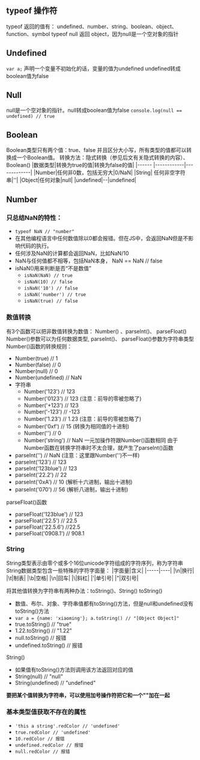 ## typeof 操作符
typeof 返回的值有： undefined、number、string、boolean、object、function、symbol
typeof null 返回 object，因为null是一个空对象的指针

## Undefined
`var a;`
声明一个变量不初始化的话，变量的值为undefined
undefined转成boolean值为false

## Null
null是一个空对象的指针。null转成boolean值为false
`console.log(null == undefined) // true`

## Boolean
Boolean类型只有两个值：true、false 并且区分大小写，所有类型的值都可以转换成一个Boolean值。
转换方法：隐式转换（参见后文有关隐式转换的内容）、Boolean()
|数据类型|转换为true的值|转换为false的值|
|------ |------------|-------------|
|Number|任何非0数，包括无穷大|0/NaN|
|String| 任何非空字符串|''|
|Object|任何对象|null|
|undefined|--|undefined|


## Number
### 只总结NaN的特性：
* `typeof NaN // "number" `
* 在其他编程语言中任何数值除以0都会报错。但在JS中，会返回NaN但是不影响代码的执行。
* 任何涉及NaN的计算都会返回NaN，比如NaN/10
* NaN与任何值都不相等，包括NaN本身， NaN == NaN // false
* isNaN()用来判断是否“不是数值”
  * `isNaN(NaN) // true`
  * `isNaN(10) // false`
  * `isNaN('10') // false`
  * `isNaN('number') // true`
  * `isNaN(true) // false`
### 数值转换
有3个函数可以把非数值转换为数值： Number() 、parseInt()、 parseFloat()
Number()参数可以为任何数据类型, parseInt()、 parseFloat()参数为字符串类型
Number()函数的转换规则：
* Number(true) // 1
* Number(false) // 0
* Number(null) // 0
* Number(undefined) // NaN
* 字符串
  * Number('123') // 123
  * Number('0123') // 123 (注意：前导的零被忽略了)
  * Number('+123') // 123
  * Number('-123') // -123
  * Number('1.23') // 1.23 (注意：前导的零被忽略了)
  * Number('0xf') // 15 (转换为相同值的十进制)
  * Number('') // 0
  * Number('string') // NaN
一元加操作符跟Number()函数相同
由于Number函数在转换字符串时不太合理，就产生了parseInt()函数
* parseInt('') // NaN (注意：这里跟Number('')不一样)
* parseInt('123') // 123
* parseInt('123blue') // 123
* parseInt('22.2') // 22
* parseInt('0xA') // 10 (解析十六进制，输出十进制)
* parseInt('070') // 56 (解析八进制，输出十进制)

parseFloat()函数
* parseFloat('123blue') // 123
* parseFloat('22.5') // 22.5
* parseFloat('22.5.6') //22.5
* parseFloat('0908.1') // 908.1

### String
String类型表示由零个或多个16位unicode字符组成的字符序列，称为字符串
String数据类型包含一些特殊的字符字面量：
|字面量|含义|
|-----|----|
|\n|换行|
|\t|制表|
|\b|空格|
|\n|回车|
|\\|斜杠|
|\'|单引号|
|\"|双引号|

将其他值转换为字符串有两种办法：toString()、String()
toString()
* 数值、布尔、对象、字符串值都有toString()方法，但是null和undefined没有toString()方法
* `var a = {name: 'xiaoming'}; a.toString() // "[Object Object]"`
* true.toString() // "true"
* 1.22.toString() // "1.22"
* null.toString() // 报错
* undefined.toString() // 报错

String()
* 如果值有toString()方法则调用该方法返回对应的值
* String(null) // "null"
* String(undefined) // "undefined"

<b>要把某个值转换为字符串，可以使用加号操作符把它和一个""加在一起</b>

### 基本类型值获取不存在的属性
* `'this a string'.redColor // 'undefined'`
* `true.redColor // 'undefined'`
* `10.redColor // 报错`
* `undefined.redColor // 报错`
* `null.redColor // 报错`
